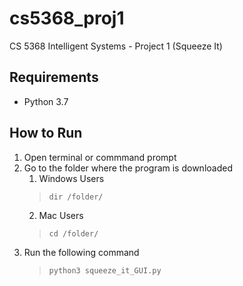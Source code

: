 # cs5368_proj1
CS 5368 Intelligent Systems - Project 1 (Squeeze It)



## Requirements
* Python 3.7

## How to Run 
1. Open terminal or commmand prompt
2. Go to the folder where the program is downloaded
    1. Windows Users
    > `dir /folder/`
    2. Mac Users
    > `cd /folder/`
2. Run the following command
    > `python3 squeeze_it_GUI.py`